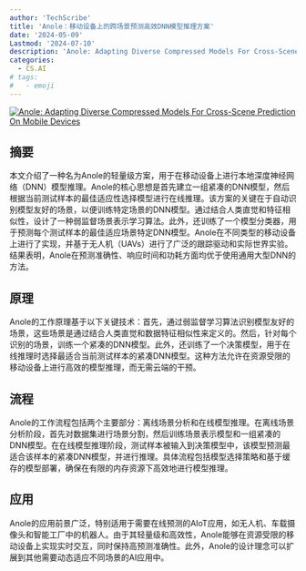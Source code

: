 ```yaml
---
author: 'TechScribe'
title: 'Anole：移动设备上的跨场景预测高效DNN模型推理方案'
date: '2024-05-09'
Lastmod: '2024-07-10'
description: 'Anole: Adapting Diverse Compressed Models For Cross-Scene Prediction On Mobile Devices'
categories:
  - CS.AI
# tags:
#   - emoji
---
```


[![Anole: Adapting Diverse Compressed Models For Cross-Scene Prediction On Mobile Devices](https://arxiv-research-1301205113.cos.ap-guangzhou.myqcloud.com/images/2407.03331v1.pdf_0.jpg)](https://arxiv.org/abs/2407.03331v1)

## 摘要

本文介绍了一种名为Anole的轻量级方案，用于在移动设备上进行本地深度神经网络（DNN）模型推理。Anole的核心思想是首先建立一组紧凑的DNN模型，然后根据当前测试样本的最佳适应性选择模型进行在线推理。该方案的关键在于自动识别模型友好的场景，以便训练特定场景的DNN模型。通过结合人类直觉和特征相似性，设计了一种弱监督场景表示学习算法。此外，还训练了一个模型分类器，用于预测每个测试样本的最佳适应场景特定DNN模型。Anole在不同类型的移动设备上进行了实现，并基于无人机（UAVs）进行了广泛的跟踪驱动和实际世界实验。结果表明，Anole在预测准确性、响应时间和功耗方面均优于使用通用大型DNN的方法。<!--more-->

## 原理

Anole的工作原理基于以下关键技术：首先，通过弱监督学习算法识别模型友好的场景，这些场景是通过结合人类直觉和数据特征相似性来定义的。然后，针对每个识别的场景，训练一个紧凑的DNN模型。此外，还训练了一个决策模型，用于在线推理时选择最适合当前测试样本的紧凑DNN模型。这种方法允许在资源受限的移动设备上进行高效的模型推理，而无需云端的干预。

## 流程

Anole的工作流程包括两个主要部分：离线场景分析和在线模型推理。在离线场景分析阶段，首先对数据集进行场景分割，然后训练场景表示模型和一组紧凑的DNN模型。在在线模型推理阶段，测试样本被输入到决策模型中，该模型预测最适合该样本的紧凑DNN模型，并进行推理。具体流程包括模型选择策略和基于缓存的模型部署，确保在有限的内存资源下高效地进行模型推理。

## 应用

Anole的应用前景广泛，特别适用于需要在线预测的AIoT应用，如无人机、车载摄像头和智能工厂中的机器人。由于其轻量级和高效性，Anole能够在资源受限的移动设备上实现实时交互，同时保持高预测准确性。此外，Anole的设计理念可以扩展到其他需要动态适应不同场景的AI应用中。